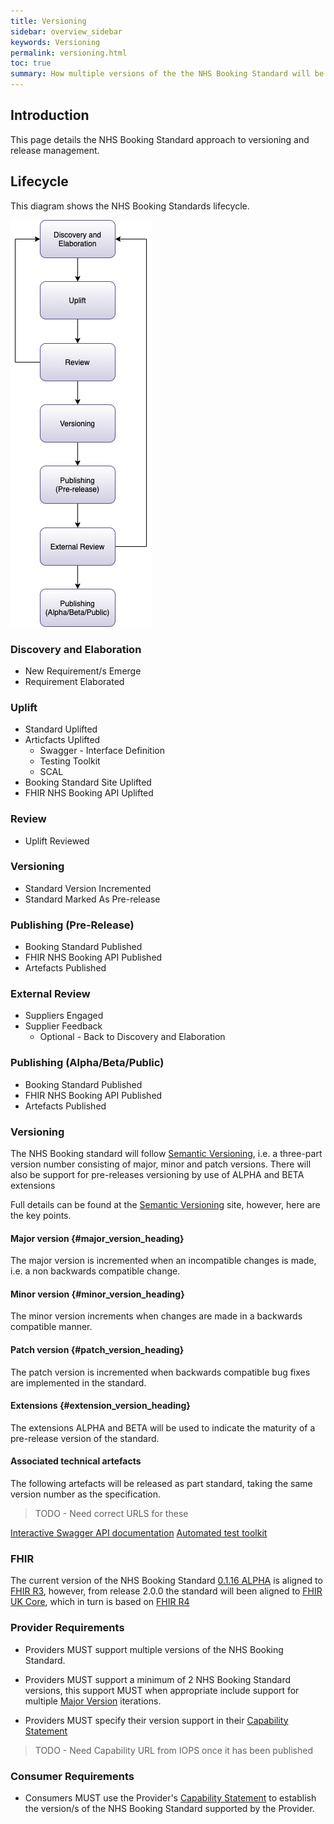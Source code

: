```yaml
---
title: Versioning
sidebar: overview_sidebar
keywords: Versioning
permalink: versioning.html
toc: true
summary: How multiple versions of the the NHS Booking Standard will be managed and published.
---
```


## Introduction
This page details the NHS Booking Standard approach to versioning and release management.  


## Lifecycle
This diagram shows the NHS Booking Standards lifecycle.

<img src="img/NHS_ Booking_Lifecycle_Process.png">


### Discovery and Elaboration
- New Requirement/s Emerge
- Requirement Elaborated

### Uplift
- Standard Uplifted
- Articfacts Uplifted
  - Swagger - Interface Definition
  - Testing Toolkit
  - SCAL
- Booking Standard Site Uplifted
- FHIR NHS Booking API Uplifted

### Review 
- Uplift Reviewed

### Versioning 
- Standard Version Incremented
- Standard Marked As Pre-release

### Publishing (Pre-Release)
- Booking Standard Published
- FHIR NHS Booking API Published
- Artefacts Published  

### External Review
- Suppliers Engaged
- Supplier Feedback
  - Optional - Back to Discovery and Elaboration

### Publishing (Alpha/Beta/Public)
  - Booking Standard Published
  - FHIR NHS Booking API Published
  - Artefacts Published  


### Versioning

The NHS Booking standard will follow [Semantic Versioning](https://semver.org/), i.e. a three-part version number consisting of major, minor and patch versions.  There will also be support for pre-releases versioning by use of ALPHA and BETA extensions

Full details can be found at the [Semantic Versioning](https://semver.org/) site, however, here are the key points.

#### Major version {#major_version_heading}
The major version is incremented when an incompatible changes is made, i.e. a non backwards compatible change.


#### Minor version {#minor_version_heading}
The minor version increments when changes are made in a backwards compatible manner.


#### Patch version {#patch_version_heading}
The patch version is incremented when backwards compatible bug fixes are implemented in the standard.

#### Extensions {#extension_version_heading}
The extensions ALPHA and BETA will be used to indicate the maturity of a pre-release version of the standard.


#### Associated technical artefacts
The following artefacts will be released as part standard, taking the same version number as the specification.

>TODO - Need correct URLS for these

[Interactive Swagger API documentation](https://app.swaggerhub.com/apis/Sphinx/CareConnect-Alpha/2.0.0)
[Automated test toolkit](sims_install.html)


### FHIR
The current version of the NHS Booking Standard [0.1.16 ALPHA](release_notes.html#0116-alpha) is aligned to [FHIR R3](
http://hl7.org/fhir/STU3/index.html), however, from release 2.0.0 the standard will been aligned to [FHIR UK Core](#fhir_uk_core), which in turn is based on [FHIR R4 ](http://hl7.org/fhir/R4/)


### Provider Requirements
- Providers MUST support multiple versions of the NHS Booking Standard.  

- Providers MUST support a minimum of 2 NHS Booking Standard versions, this support MUST when appropriate include support for multiple [Major Version](#major_version_heading) iterations.

- Providers MUST specify their version support in their [Capability Statement](TBC)

>TODO - Need Capability URL from IOPS once it has been published


### Consumer Requirements
- Consumers MUST use the Provider's [Capability Statement](TBC) to establish the version/s of the NHS Booking Standard supported by the Provider.
